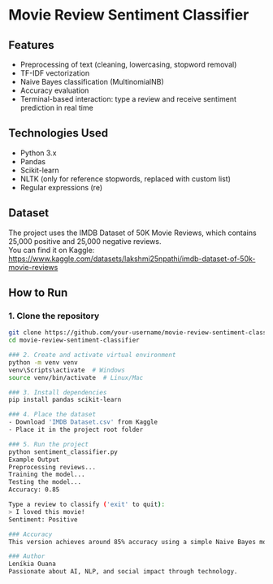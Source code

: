 # Movie Review Sentiment Classifier

## Features
- Preprocessing of text (cleaning, lowercasing, stopword removal)  
- TF-IDF vectorization  
- Naive Bayes classification (MultinomialNB)  
- Accuracy evaluation  
- Terminal-based interaction: type a review and receive sentiment prediction in real time  

## Technologies Used
- Python 3.x  
- Pandas  
- Scikit-learn  
- NLTK (only for reference stopwords, replaced with custom list)  
- Regular expressions (re)  

## Dataset
The project uses the IMDB Dataset of 50K Movie Reviews, which contains 25,000 positive and 25,000 negative reviews.  
You can find it on Kaggle: https://www.kaggle.com/datasets/lakshmi25npathi/imdb-dataset-of-50k-movie-reviews

## How to Run

### 1. Clone the repository
```bash
git clone https://github.com/your-username/movie-review-sentiment-classifier.git
cd movie-review-sentiment-classifier

### 2. Create and activate virtual environment
python -m venv venv
venv\Scripts\activate  # Windows
source venv/bin/activate  # Linux/Mac

### 3. Install dependencies
pip install pandas scikit-learn

### 4. Place the dataset
- Download 'IMDB Dataset.csv' from Kaggle
- Place it in the project root folder

### 5. Run the project
python sentiment_classifier.py
Example Output
Preprocessing reviews...
Training the model...
Testing the model...
Accuracy: 0.85

Type a review to classify ('exit' to quit):
> I loved this movie!
Sentiment: Positive

### Accuracy
This version achieves around 85% accuracy using a simple Naive Bayes model and a fixed set of stopwords. Results may vary slightly depending on system performance and TF-IDF parameters.

### Author
Leníkia Ouana
Passionate about AI, NLP, and social impact through technology.

